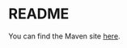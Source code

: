 # README

You can find the Maven site [here](https://christian-schlichtherle.bitbucket.io/truecommons/).